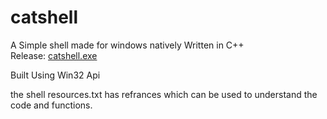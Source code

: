 # catshell
A Simple shell made for windows natively Written in C++  
Release: [catshell.exe](https://github.com/vedarthjoshi/catshell/releases/tag/v0.1)

Built Using Win32 Api

the shell resources.txt has refrances which can be used to understand the code and functions.

